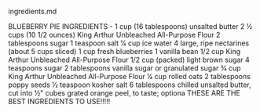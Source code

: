 ingredients.md

BLUEBERRY PIE INGREDIENTS - 
1 cup (16 tablespoons) unsalted butter
2 1⁄2 cups (10 1/2 ounces) King Arthur Unbleached All-Purpose Flour
2 tablespoons sugar
1 teaspoon salt
1⁄4 cup ice water
4 large, ripe nectarines (about 5 cups sliced)
1 cup fresh blueberries
1 vanilla bean
1/2 cup King Arthur Unbleached All-Purpose Flour
1/2 cup (packed) light brown sugar
4 teaspoons sugar
2 tablespoons vanilla sugar or granulated sugar
3⁄4 cup King Arthur Unbleached All-Purpose Flour
1⁄4 cup rolled oats
2 tablespoons poppy seeds
1⁄2 teaspoon kosher salt
6 tablespoons chilled unsalted butter, cut into 1⁄2" cubes
grated orange peel, to taste; optiona
THESE ARE THE BEST INGREDIENTS TO USE!!!!!